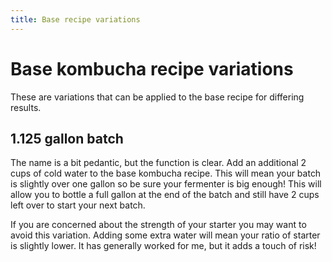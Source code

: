 ```yaml
---
title: Base recipe variations
---
```


# Base kombucha recipe variations

These are variations that can be applied to the base recipe for differing results.

## 1.125 gallon batch

The name is a bit pedantic, but the function is clear. Add an additional 2 cups of cold water to the base kombucha recipe. This will mean your batch is slightly over one gallon so be sure your fermenter is big enough! This will allow you to bottle a full gallon at the end of the batch and still have 2 cups left over to start your next batch.

If you are concerned about the strength of your starter you may want to avoid this variation. Adding some extra water will mean your ratio of starter is slightly lower. It has generally worked for me, but it adds a touch of risk!
